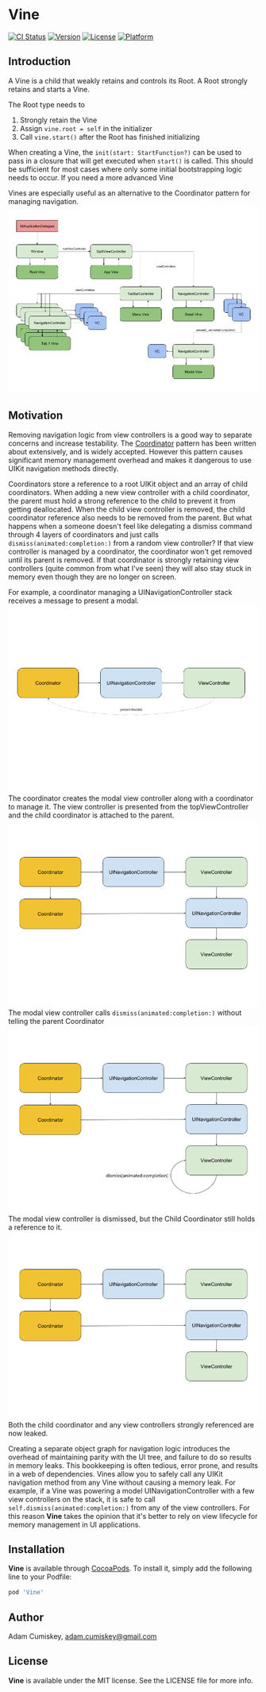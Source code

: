 # Vine

[![CI Status](https://img.shields.io/travis/Adam/Vine.svg?style=flat)](https://travis-ci.org/Adam/Vine)
[![Version](https://img.shields.io/cocoapods/v/Vine.svg?style=flat)](https://cocoapods.org/pods/Vine)
[![License](https://img.shields.io/cocoapods/l/Vine.svg?style=flat)](https://cocoapods.org/pods/Vine)
[![Platform](https://img.shields.io/cocoapods/p/Vine.svg?style=flat)](https://cocoapods.org/pods/Vine)

## Introduction

A Vine is a child that weakly retains and controls its Root. A Root strongly retains and starts a Vine.

The Root type needs to

  1. Strongly retain the Vine
  1. Assign `vine.root = self` in the initializer
  1. Call `vine.start()` after the Root has finished initializing

When creating a Vine, the `init(start: StartFunction?)` can be used to pass in a closure that will get executed when `start()` is called.
This should be sufficient for most cases where only some initial bootstrapping logic needs to occur.
If you need a more advanced Vine

Vines are especially useful as an alternative to the Coordinator pattern for managing navigation.
![Vine Example](images/vine_example.png)

## Motivation

Removing navigation logic from view controllers is a good way to separate concerns and increase testability.
The [Coordinator](http://khanlou.com/2015/10/coordinators-redux/) pattern has been written about extensively,
and is widely accepted. However this pattern causes significant memory management overhead and makes
it dangerous to use UIKit navigation methods directly.

Coordinators store a reference to a root UIKit object and an array of child coordinators. When adding a new view controller
with a child coordinator, the parent must hold a strong reference to the child to prevent it from getting deallocated.
When the child view controller is removed, the child coordinator reference also needs to be removed from the parent.
But what happens when a someone doesn't feel like delegating a dismiss command through 4 layers of coordinators and
just calls `dismiss(animated:completion:)` from a random view controller? If that view controller is managed by a coordinator, the coordinator won't
get removed until its parent is removed. If that coordinator is strongly retaining view controllers (quite common from what I've seen)
they will also stay stuck in memory even though they are no longer on screen.

For example, a coordinator managing a UINavigationController stack receives a message to present a modal.
![Uncoordinated 1](images/uncoordinated_1.png)
The coordinator creates the modal view controller along with a coordinator to manage it.
The view controller is presented from the topViewController and the child coordinator is attached to the parent.
![Uncoordinated 2](images/uncoordinated_2.png)
The modal view controller calls `dismiss(animated:completion:)` without telling the parent Coordinator
![Uncoordinated 3](images/uncoordinated_3.png)
The modal view controller is dismissed, but the Child Coordinator still holds a reference to it.
![Uncoordinated 4](images/uncoordinated_4.png)
Both the child coordinator and any view controllers strongly referenced are now leaked.

Creating a separate object graph for navigation logic introduces the overhead of maintaining parity with the UI tree, 
and failure to do so results in memory leaks. This bookkeeping is often tedious, error prone, and results in a web of
dependencies. Vines allow you to safely call any UIKit navigation method from any Vine without causing a memory leak.
For example, if a Vine was powering a model UINavigationController with a few view controllers on the stack, it is safe to call
`self.dismiss(animated:completion:)` from any of the view controllers.
For this reason **Vine** takes the opinion that it's better to rely on view lifecycle for memory management in UI applications.

## Installation

**Vine** is available through [CocoaPods](https://cocoapods.org). To install
it, simply add the following line to your Podfile:

```ruby
pod 'Vine'
```

## Author

Adam Cumiskey, adam.cumiskey@gmail.com

## License
**Vine** is available under the MIT license. See the LICENSE file for more info.
